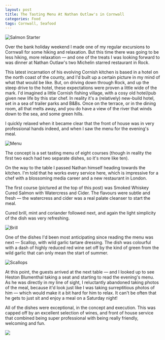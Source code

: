 ```yaml
---
layout: post
title: The Tasting Menu At Nathan Outlaw's in Cornwall
categories: Food
tags: Cornwall, Seafood
---
```


![Salmon Starter](https://farm4.staticflickr.com/3789/11657156563_c31e8012c1_b.jpg)

Over the bank holiday weekend I made one of my regular excursions to Cornwall for some hiking and relaxation. But this time there was going to be less hiking, more relaxation — and one of the treats I was looking forward to was dinner at Nathan Outlaw's two Michelin starred restaurant in Rock.

This latest incarnation of his evolving Cornish kitchen is based in a hotel on the north coast of the county, and I'd built up a certain picture in my mind of what that would be like. But, on driving down through Rock, and up the steep drive to the hotel, these expectations were proven a little wide of the mark. I'd imagined a little Cornish fishing village, with a cosy old hotel/pub given new life by this star chef. In reality it's a (relatively) new-build hotel, set in a sea of trailer parks and B&Bs. Once on the terrace, or in the dining room, all that melts away, and you do have a view of the river that winds down to the sea, and some green hills.

I quickly relaxed when it became clear that the front of house was in very professional hands indeed, and when I saw the menu for the evening's meal.

![Menu](https://farm4.staticflickr.com/3736/11656835075_839aa11df3_b.jpg)

The concept is a set tasting menu of eight courses (though in reality the first two each had two separate dishes, so it's more like ten).

On the way to the table I passed Nathan himself heading towards the kitchen. I'm told that he works every service here, which is impressive for a chef with a blossoming media career and a new restaurant in London.

The first course (pictured at the top of this post) was Smoked Whiskey Cured Salmon with Watercress and Cider. The flavours were subtle and fresh — the watercress and cider was a real palate cleanser to start the meal.

Cured brill, mint and coriander followed next, and again the light simplicity of the dish was very refreshing.

![Brill](https://farm6.staticflickr.com/5505/11656875574_2618a8f009_b.jpg)

One of the dishes I'd been most anticipating since reading the menu was next — Scallop, with wild garlic tartare dressing. The dish was colourful with a dash of highly reduced red wine set off by the kind of green from the wild garlic that can only mean the start of summer.

![Scallops](https://farm4.staticflickr.com/3789/11657156563_c31e8012c1_b.jpg)

At this point, the guests arrived at the next table — and I looked up to see Heston Blumenthal taking a seat and starting to read the evening's menu. As he was directly in my line of sight, I reluctantly abandoned taking photos of the meal, because it'd look just like I was taking surreptitious photos of him — which would make it a bit hard for him to relax. It can't be often that he gets to just sit and enjoy a meal on a Saturday night!

All of the dishes were exceptional, in the concept and execution. This was capped off by an excellent selection of wines, and front of house service that combined being super professional with being really friendly, welcoming and fun.

![](https://farm8.staticflickr.com/7293/11657419056_69531435a3_b.jpg)